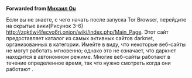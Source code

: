 **Forwarded from [Михаил Ou](https://t.me/Sucumbee)**

Если вы не знаете, с чего начать после запуска Tor Browser, перейдите на скрытые
вики(Рисунок 3-6) http://zqktlwi4fecvo6ri.onion/wiki/index.php/Main_Page. Этот сайт
предоставляет каталог из самых активных сайтов darknet, организованных в категории.
Имейте в виду, что некоторые веб-сайты не могут работать мгновенно; однако это не
означает, что даркнет находится в автономном режиме. Многие веб-сайты работают в
течение определенное время, так что нужно смотреть когда они работают .